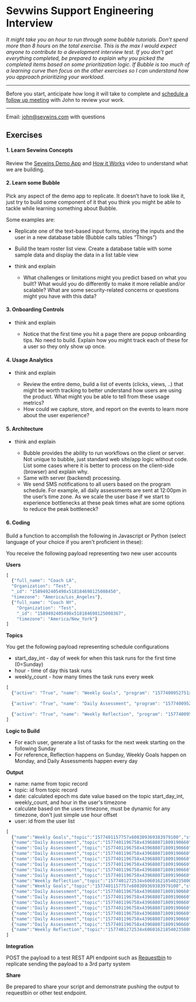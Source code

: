 # Sevwins Support Engineering Interview

_It might take you an hour to run through some bubble tutorials. Don’t spend more than 8 hours on the total exercise. This is the max I would expect anyone to contribute to a development interview test.
If you don’t get everything completed, be prepared to explain why you picked the completed items based on some prioritization logic.
If Bubble is too much of a learning curve then focus on the other exercises so I can understand how you approach prioritizing your workload._
___
Before you start, anticipate how long it will take to complete and [schedule a follow up meeting](https://calendly.com/jr-sevwins/interview) with John to review your work.
___
Email: [john@sevwins.com](mailto:john@sevwins.com) with questions


## Exercises
#### 1. Learn Sevwins Concepts
Review the [Sevwins Demo App](https://demo.sevwins.com/) and [How it Works](https://www.sevwins.com/how-it-works) video to understand what we are building.

#### 2. Learn some Bubble

Pick any aspect of the demo app to replicate. It doesn’t have to look like it, just try to build some component of it that you think you might be able to tackle while learning something about Bubble.

  Some examples are:

  - Replicate one of the text-based input forms, storing the inputs and the user in a new database table (Bubble calls tables “Things”)
  - Build the team roster list view. Create a database table with some sample data and display the data in a list table view

- think and explain

  - What challenges or limitations might you predict based on what you built?
What would you do differently to make it more reliable and/or scalable?
What are some security-related concerns or questions might you have with this data?


#### 3. Onboarding Controls

- think and explain

  - Notice that the first time you hit a page there are popup onboarding tips. No need to build. Explain how you might track each of these for a user so they only show up once.

#### 4. Usage Analytics

- think and explain

  - Review the entire demo, build a list of events (clicks, views, ..) that might be worth tracking to better understand how users are using the product. What might you be able to tell from these usage metrics?
  - How could we capture, store, and report on the events to learn more about the user experience?

#### 5. Architecture

- think and explain

  - Bubble provides the ability to run workflows on the client or server. Not unique to bubble, just standard web site/app logic without code. List some cases where it is better to process on the client-side (browser) and explain why.
  - Same with server (backend) processing.
  - We send SMS notifications to all users based on the program schedule. For example, all daily assessments are sent at 12:00pm in the user’s time zone. As we scale the user base if we start to experience bottlenecks at these peak times what are some options to reduce the peak bottleneck?

#### 6. Coding
Build a function to accomplish the following in Javascript or Python (select language of your choice if you aren't proficient in these):

You receive the following payload representing two new user accounts

**Users**

```javascript
[
  {"full_name": "Coach LA",
  "Organization": "Test",
  "_id": "1589492405498x518184698125008450",
  "timezone": "America/Los_Angeles"},
  {"full_name": "Coach NY",
    "Organization": "Test",
    "_id": "1589492405498x518184698125008367",
    "timezone": "America/New_York"}
]
```

**Topics**

You get the following payload representing schedule configurations

- start_day_int - day of week for when this task runs for the first time (0=Sunday)
- hour - time of day this task runs
- weekly_count - how many times the task runs every week

```javascript
[
  {"active": "True", "name": "Weekly Goals", "program": "1577400952751x443095658217689900", "start_day": "Monday", "Created Date": "2019-12-26T22:59:17.757Z", "Created By": "1574873635764x839567162674233300", "Modified Date": "2020-07-20T17:47:51.810Z", "form": "form_goals", "start_day_int": 0, "weekly_count": 1, "hour": 8, "category": "Goals", "_id": "1577401157757x608309369383979100", "_type": "custom.sw_prgm_topic"},

  {"active": "True", "name": "Daily Assessment", "program": "1577400952751x443095658217689900", "start_day": "Monday", "Created Date": "2019-12-26T22:59:56.758Z", "Created By": "1574873635764x839567162674233300", "Modified Date": "2020-07-20T17:47:47.798Z", "form": "form_assess", "start_day_int": 0, "weekly_count": 7, "hour": 12, "category": "Assess", "_id": "1577401196758x439688071809190660", "_type": "custom.sw_prgm_topic"},

  {"active": "True", "name": "Weekly Reflection", "program": "1577400952751x443095658217689900", "start_day": "Sunday", "Created Date": "2019-12-26T23:01:12.534Z", "Created By": "1574873635764x839567162674233300", "Modified Date": "2020-07-20T17:47:43.033Z", "form": "form_reflect", "start_day_int": 6, "weekly_count": 1, "hour": 20, "category": "Reflect", "_id": "1577401272534x606016218540235800", "_type": "custom.sw_prgm_topic"}
]
```


**Logic to Build**

- For each user, generate a list of tasks for the next week starting on the following Sunday
- For reference, Reflection happens on Sunday, Weekly Goals happen on Monday, and Daily Assessments happen every day

**Output**

  - name: name from topic record
  - topic: id from topic record
  - date: calculated epoch ms date value based on the topic start_day_int, weekly_count, and hour in the user's timezone
  - calculate based on the users timezone, must be dynamic for any timezone, don't just simple use hour offset
  - user: id from the user list

```javascript
[
  {"name":"Weekly Goals","topic":"1577401157757x608309369383979100","status":"Waiting","date":1601294400000,"user":"1589492405498x518184698125008450"},
  {"name":"Daily Assessment","topic":"1577401196758x439688071809190660","status":"Waiting","date":1601308800000,"user":"1589492405498x518184698125008450"},
  {"name":"Daily Assessment","topic":"1577401196758x439688071809190660","status":"Waiting","date":1601395200000,"user":"1589492405498x518184698125008450"},
  {"name":"Daily Assessment","topic":"1577401196758x439688071809190660","status":"Waiting","date":1601481600000,"user":"1589492405498x518184698125008450"},
  {"name":"Daily Assessment","topic":"1577401196758x439688071809190660","status":"Waiting","date":1601568000000,"user":"1589492405498x518184698125008450"},
  {"name":"Daily Assessment","topic":"1577401196758x439688071809190660","status":"Waiting","date":1601654400000,"user":"1589492405498x518184698125008450"},
  {"name":"Daily Assessment","topic":"1577401196758x439688071809190660","status":"Waiting","date":1601740800000,"user":"1589492405498x518184698125008450"},
  {"name":"Daily Assessment","topic":"1577401196758x439688071809190660","status":"Waiting","date":1601827200000,"user":"1589492405498x518184698125008450"},
  {"name":"Weekly Reflection","topic":"1577401272534x606016218540235800","status":"Waiting","date":1601856000000,"user":"1589492405498x518184698125008450"},
  {"name":"Weekly Goals","topic":"1577401157757x608309369383979100","status":"Waiting","date":1601294400000,"user":"1589492405498x518184698125008367"},
  {"name":"Daily Assessment","topic":"1577401196758x439688071809190660","status":"Waiting","date":1601308800000,"user":"1589492405498x518184698125008367"},
  {"name":"Daily Assessment","topic":"1577401196758x439688071809190660","status":"Waiting","date":1601395200000,"user":"1589492405498x518184698125008367"},
  {"name":"Daily Assessment","topic":"1577401196758x439688071809190660","status":"Waiting","date":1601481600000,"user":"1589492405498x518184698125008367"},
  {"name":"Daily Assessment","topic":"1577401196758x439688071809190660","status":"Waiting","date":1601568000000,"user":"1589492405498x518184698125008367"},
  {"name":"Daily Assessment","topic":"1577401196758x439688071809190660","status":"Waiting","date":1601654400000,"user":"1589492405498x518184698125008367"},
  {"name":"Daily Assessment","topic":"1577401196758x439688071809190660","status":"Waiting","date":1601740800000,"user":"1589492405498x518184698125008367"},
  {"name":"Daily Assessment","topic":"1577401196758x439688071809190660","status":"Waiting","date":1601827200000,"user":"1589492405498x518184698125008367"},
  {"name":"Weekly Reflection","topic":"1577401272534x606016218540235800","status":"Waiting","date":1601856000000,"user":"1589492405498x518184698125008367"}
]
```

**Integration**

POST the payload to a test REST API endpoint such as [Requestbin](https://requestbin.com) to replicate sending the payload to a 3rd party system

**Share**

Be prepared to share your script and demonstrate pushing the output to requestbin or other test endpoint.
